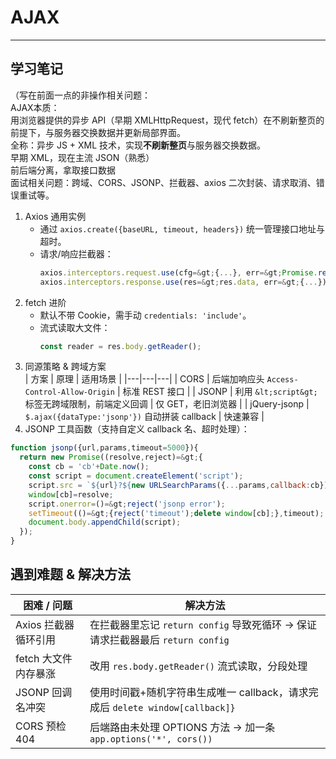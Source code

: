 #  AJAX 

---

## 学习笔记
（写在前面一点的非操作相关问题：  
AJAX本质：  
用浏览器提供的异步 API（早期 XMLHttpRequest，现代 fetch）在不刷新整页的前提下，与服务器交换数据并更新局部界面。  
全称：异步 JS + XML 技术，实现**不刷新整页**与服务器交换数据。  
早期 XML，现在主流 JSON（熟悉）  
前后端分离，拿取接口数据  
面试相关问题：跨域、CORS、JSONP、拦截器、axios 二次封装、请求取消、错误重试等。  

1. Axios 通用实例  
   - 通过 `axios.create({baseURL, timeout, headers})` 统一管理接口地址与超时。  
   - 请求/响应拦截器：  
     ```js
     axios.interceptors.request.use(cfg=&gt;{...}, err=&gt;Promise.reject(err));
     axios.interceptors.response.use(res=&gt;res.data, err=&gt;{...});
     ```
2. fetch 进阶  
   - 默认不带 Cookie，需手动 `credentials: 'include'`。  
   - 流式读取大文件：  
     ```js
     const reader = res.body.getReader();
     ```
3. 同源策略 & 跨域方案  
   | 方案 | 原理 | 适用场景 |
   |---|---|---|
   | CORS | 后端加响应头 `Access-Control-Allow-Origin` | 标准 REST 接口 |
   | JSONP | 利用 `&lt;script&gt;` 标签无跨域限制，前端定义回调 | 仅 GET，老旧浏览器 |
   | jQuery-jsonp | `$.ajax({dataType:'jsonp'})` 自动拼装 callback | 快速兼容 |
4.  JSONP 工具函数（支持自定义 callback 名、超时处理）：
   ```js
   function jsonp({url,params,timeout=5000}){
     return new Promise((resolve,reject)=&gt;{
       const cb = 'cb'+Date.now();
       const script = document.createElement('script');
       script.src = `${url}?${new URLSearchParams({...params,callback:cb})}`;
       window[cb]=resolve;
       script.onerror=()=&gt;reject('jsonp error');
       setTimeout(()=&gt;{reject('timeout');delete window[cb];},timeout);
       document.body.appendChild(script);
     });
   }
```

## 遇到难题 & 解决方法

| 困难 / 问题 | 解决方法 |
|-------------|----------|
| Axios 拦截器循环引用 | 在拦截器里忘记 `return config` 导致死循环 → 保证请求拦截器最后 `return config` |
| fetch 大文件内存暴涨 | 改用 `res.body.getReader()` 流式读取，分段处理 |
| JSONP 回调名冲突 | 使用时间戳+随机字符串生成唯一 callback，请求完成后 `delete window[callback]}` |
| CORS 预检 404 | 后端路由未处理 OPTIONS 方法 → 加一条 `app.options('*', cors())` |
